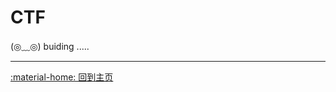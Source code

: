 # CTF

<link rel="stylesheet" href="../../css/index_styles.css">
<div class="center-container">
  <state>(◎﹏◎)</state>
  <text>buiding</text>
  <text class="line">.....</text>
</div>

---

[:material-home: 回到主页](../../index.md)
